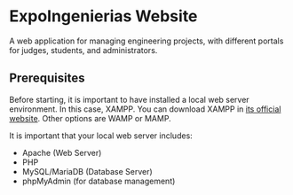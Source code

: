 # ExpoIngenierias Website

A web application for managing engineering projects, with different portals for judges, students, and administrators. 

## Prerequisites

Before starting, it is important to have installed a local web server environment. In this case, XAMPP. You can download XAMPP in [its official website](https://www.apachefriends.org/es/index.html). Other options are WAMP or MAMP.

It is important that your local web server includes:

*   Apache (Web Server)
*   PHP
*   MySQL/MariaDB (Database Server)
*   phpMyAdmin (for database management)
